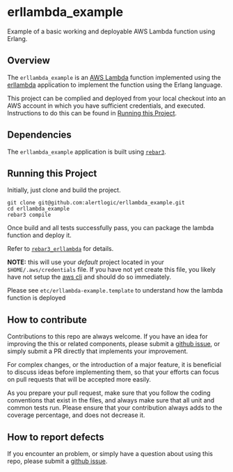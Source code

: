 erllambda_example
=================

Example of a basic working and deployable AWS Lambda function using Erlang.


## Overview

The `erllambda_example` is an [AWS Lambda](https://aws.amazon.com/lambda/)
function implemented using the
[erllambda](https://github.com/alertlogic/erllambda)
application to implement the function using the Erlang language.

This project can be complied and deployed from your local checkout into an
AWS account in which you have sufficient credentials, and executed.
Instructions to do this can be found in
[Running this Project](#running-this-project).


## Dependencies

The `erllambda_example` application is built using [`rebar3`](http://www.rebar3.org).

## Running this Project

Initially, just clone and build the project.

```
git clone git@github.com:alertlogic/erllambda_example.git
cd erllambda_example
rebar3 compile
```

Once build and all tests successfully pass, you can package the lambda
function and deploy it.

Refer to [`rebar3_erllambda`](https://github.com/alertlogic/rebar3_erllambda/blob/master/README.md#creating-a-package) for details.

**NOTE:** this will use your *default* project located in your
`$HOME/.aws/credentials` file.  If you have not yet create this file, you
likely have not setup the [aws cli](https://aws.amazon.com/cli/) and should
do so immediately.

Please see `etc/erllambda-example.template` to understand how the lambda
function is deployed


## How to contribute

Contributions to this repo are always welcome.  If you have an idea for
improving the this or related components, please submit a
[github issue](https://github.com/alertlogic/erllambda_example/issues),
or simply submit a PR directly that implements your improvement.

For complex changes, or the introduction of a major feature, it is
beneficial to discuss ideas before implementing them, so that your efforts
can focus on pull requests that will be accepted more easily.

As you prepare your pull request, make sure that you follow the coding
conventions that exist in the files, and always make sure that all unit and
common tests run.  Please ensure that your contribution always adds to the
coverage percentage, and does not decrease it.


## How to report defects

If you encounter an problem, or simply have a question about using this
repo, please submit a
[github issue](https://github.com/alertlogic/erllambda_example/issues).

<!--- vim: sw=4 et ts=4 -->
